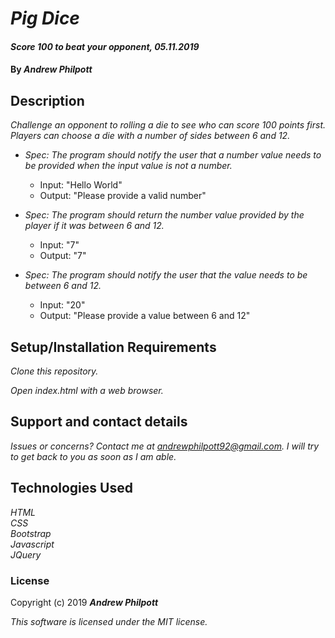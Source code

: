 # _Pig Dice_
#### _Score 100 to beat your opponent, 05.11.2019_
#### By _**Andrew Philpott**_
## Description
_Challenge an opponent to rolling a die to see who can score 100 points first. Players can choose a die with a number of sides between 6 and 12._

* _Spec: The program should notify the user that a number value needs to be provided when the input value is not a number._
    * Input: "Hello World"
    * Output: "Please provide a valid number"

* _Spec: The program should return the number value provided by the player if it was between 6 and 12._
    * Input: "7"
    * Output: "7"

* _Spec: The program should notify the user that the value needs to be between 6 and 12._
    * Input: "20"
    * Output: "Please provide a value between 6 and 12"
## Setup/Installation Requirements
_Clone this repository._

_Open index.html with a web browser._

## Support and contact details
_Issues or concerns? Contact me at andrewphilpott92@gmail.com. I will try to get back to you as soon as I am able._

## Technologies Used
_HTML_<br>
_CSS_<br>
_Bootstrap_<br>
_Javascript_<br>
_JQuery_

### License
Copyright (c) 2019 **_Andrew Philpott_**

*This software is licensed under the MIT license.*

